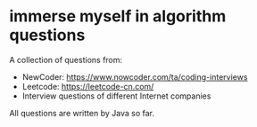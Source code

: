 # immerse myself in algorithm questions
A collection of questions from:
 - NewCoder: https://www.nowcoder.com/ta/coding-interviews
 - Leetcode: https://leetcode-cn.com/
 - Interview questions of different Internet companies
 
All questions are written by Java so far.

    
